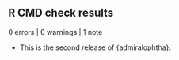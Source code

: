 ## R CMD check results

0 errors | 0 warnings | 1 note

* This is the second release of {admiralophtha}.
